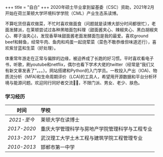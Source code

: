 +++
title = "自白"
+++
2020年硕士毕业拿到留基委（CSC）资助，2021年2月开始在荷兰莱顿大学环境科学学院（CML）产业生态系读博。

不算吃货但喜欢做菜，不忙时喜欢做面食（问题就是读博大部分时间都很忙），老面发酵派，在莱顿尝试过各种黑暗面包料理（甜面酱夹心、辣椒夹心、黑白胡椒夹心、椰子油夹心)，发现香草味甜面酱老面发酵面包是我的最爱。喜欢ground beef和鲱鱼，经常牛肉、鱼肉和鸡蛋一起烧荤菜（菜色不敢恭维但味道还行），喜欢紫甘蓝和生菜（好处理）。

体重常年游走在正常与偏胖的边缘，被迫养成了长跑的好习惯。平时喜欢看电子书，听歌，刷youtube和netflix，偶尔也看下学术大佬的twitter（经常是“我们又有新文章发表了”。。。）。网站搭建和Python的入门学员。一枚投入产出（IOA)、物质流分析（MFA)和生命周期评价（LCA)的工具人，希望用开源数据和平台分析环境与能源问题。欢迎同行同好者交流🙋🙋，不限门派、男女、老少、肤色。

### 学习经历
|时间|学校|
|:---:|:---| 
| *2021-至今* |    莱顿大学在读博士 |
| *2017-2020* |    重庆大学管理科学与房地产学院管理科学与工程专业 |
| *2013-2017* |    武汉理工大学土木工程与建筑学院工程管理专业 | 
| *2010-2013* |    邯郸市第一中学 | 
